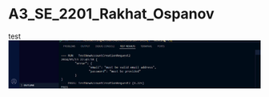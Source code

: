 # A3_SE_2201_Rakhat_Ospanov
test
<img src=https://github.com/Rakhat2131/A3_SE_2201_Rakhat_Ospanov/blob/main/screens/2024-05-15_22-22-19.png><br>
